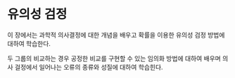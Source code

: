 # 유의성 검정

이 장에서는 과학적 의사결정에 대한 개념을 배우고 확률을 이용한 유의성 검정 방법에 대하여 학습한다.

두 그룹의 비교하는 경우 공정한 비교를 구현할 수 있는 임의화 방법에 대하여 배우며 의사 걸정에서 일어나는 오류의 종류와 성질에 대하여 학습힌다.  